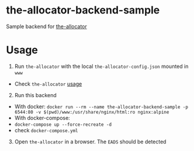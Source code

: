 # the-allocator-backend-sample
Sample backend for [the-allocator](https://github.com/shadiakiki1986/the-allocator)

# Usage
1. Run `the-allocator` with the local `the-allocator-config.json` mounted in `www`
 * Check `the-allocator` [usage](https://github.com/shadiakiki1986/the-allocator#Usage)
2. Run this backend
 * With docker: `docker run --rm --name the-allocator-backend-sample -p 6544:80 -v $(pwd)/www:/usr/share/nginx/html:ro nginx:alpine`
 * With docker-compose:
  * `docker-compose up --force-recreate -d`
  * check `docker-compose.yml`
3. Open `the-allocator` in a browser. The `EADS` should be detected
